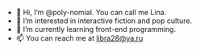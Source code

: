 - 👋 Hi, I’m @poly-nomial. You can call me Lina.
- 👀 I’m interested in interactive fiction and pop culture.
- 🌱 I’m currently learning front-end programming.
- 📫 You can reach me at libra28@ya.ru

<!---
poly-nomial/poly-nomial is a ✨ special ✨ repository because its `README.md` (this file) appears on your GitHub profile.
You can click the Preview link to take a look at your changes.
--->
